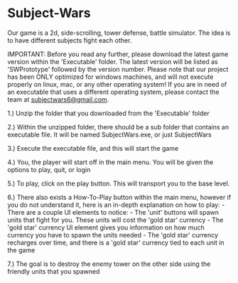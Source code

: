 # Subject-Wars
Our game is a 2d, side-scrolling, tower defense, battle simulator. The idea is to have different subjects fight each other. 

IMPORTANT: Before you read any further, please download the latest game version within the 'Executable' folder. The latest version will be listed as 'SWPrototype' followed by the version number. Please note that our project has been ONLY optimized for windows machines, and will not execute properly on linux, mac, or any other operating system! If you are in need of an executable that uses a different operating system, please contact the team at subjectwars6@gmail.com.

1.) Unzip the folder that you downloaded from the 'Executable' folder

2.) Within the unzipped folder, there should be a sub folder that contains an executable file. It will be named SubjectWars.exe, or just SubjectWars

3.) Execute the executable file, and this will start the game

4.) You, the player will start off in the main menu. You will be given the options to play, quit, or login

5.) To play, click on the play button. This will transport you to the base level.

6.) There also exists a How-To-Play button within the main menu, however if you do not understand it, here is an in-depth explanation on how to play:
    - There are a couple UI elements to notice:
        - The 'unit' buttons will spawn units that fight for you. These units will cost the 'gold star' currency
        - The 'gold star' currency UI element gives you information on how much currency you have to spawn the units needed
        - The 'gold star' currency recharges over time, and there is a 'gold star' currency tied to each unit in the game
        
7.) The goal is to destroy the enemy tower on the other side using the friendly units that you spawned
